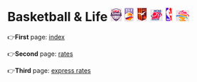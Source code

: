 # Basketball & Life ![icon1](./img/header/icon3.png) ![icon2](./img/header/icon4.png) ![icon3](./img/header/icon5.png) ![icon4](./img/header/icon6.png) ![icon5](./img/header/icon8.png) ![icon5](./img/header/icon1.png)

 :point_right:**First** page:
[index](https://pink-eye.github.io/basketball-and-life/index.html)

 :point_right:**Second** page:
[rates](https://pink-eye.github.io/basketball-and-life/rates.html)

 :point_right:**Third** page: 
[express rates](https://pink-eye.github.io/basketball-and-life/express-rates.html)
